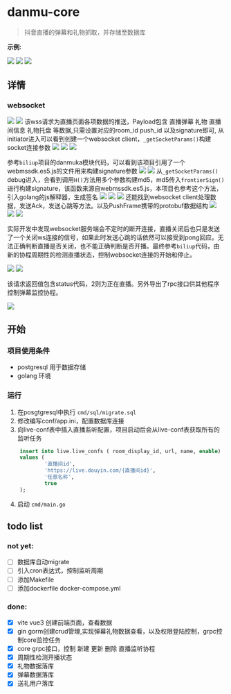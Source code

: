 # danmu-core

> 抖音直播的弹幕和礼物抓取，并存储至数据库

**示例:**

![](danmu-core/image/common-message.png)
![](danmu-core/image/gift-message.png)
![](danmu-core/image/template.png)

## 详情

### websocket

![](danmu-core/image/1.png)
![](danmu-core/image/2.png)
该wss请求为直播页面各项数据的推送，Payload包含 直播弹幕 礼物 直播间信息 礼物托盘 等数据,只需设置对应的room_id push_id 以及signature即可,
从initiator进入可以看到创建一个websocket client，`_getSocketParams()`构建socket连接参数
![](danmu-core/image/4.png)
![](danmu-core/image/3.png)
![](danmu-core/image/param.png)

参考`biliup`项目的danmuka模块代码，可以看到该项目引用了一个webmssdk.es5.js的文件用来构建signature参数
![](danmu-core/image/5.png)
![](danmu-core/image/6.png)
从`_getSocketParams()` debug进入，会看到调用`H()`方法用多个参数构建md5，md5传入`frontierSign()`进行构建signature，该函数来源自webmssdk.es5.js，本项目也参考这个方法，引入golang的js解释器，生成签名
![](danmu-core/image/7.png)
![](danmu-core/image/8.png)
![](danmu-core/image/9.png)
还能找到websocket client处理数据，发送Ack，发送心跳等方法。以及PushFrame携带的protobuf数据结构
![](danmu-core/image/10.png)
![](danmu-core/image/11.png)
![](danmu-core/image/12.png)

实际开发中发现websocket服务端会不定时的断开连接，直播关闭后也只是发送了一个关闭ws连接的信号，如果此时发送心跳的话依然可以接受到pong回应。无法正确判断直播是否关闭，也不能正确判断是否开播。最终参考`biliup`代码，由新的协程周期性的检测直播状态，控制websocket连接的开始和停止。

![](danmu-core/image/13.png)
![](danmu-core/image/14.png)

该请求返回值包含status代码，2则为正在直播。另外导出了rpc接口供其他程序控制弹幕监控协程。

![](danmu-core/image/15.png)



## 开始

###  项目使用条件

+ postgresql 用于数据存储
+ golang 环境

### 运行

1. 在posgtgresql中执行 `cmd/sql/migrate.sql`
2. 修改编写conf/app.ini，配置数据库连接
3. 向live-conf表中插入直播监听配置，项目启动后会从live-conf表获取所有的监听任务 
```sql
    insert into live.live_confs ( room_display_id, url, name, enable)
    values (
            '直播间id',
            'https://live.douyin.com/{直播间id}',
            '任意名称',
            true
    );
  ```
4. 启动 `cmd/main.go`

## todo list

### not yet:

- [ ] 数据库自动migrate
- [ ] 引入cron表达式，控制监听周期
- [ ] 添加Makefile
- [ ] 添加dockerfile docker-compose.yml

### done:

- [x] vite vue3 创建前端页面，查看数据
- [x] gin gorm创建crud管理,实现弹幕礼物数据查看，以及权限登陆控制，grpc控制core监控任务
- [x] core grpc接口，控制 新建 更新 删除 直播监听协程
- [x] 周期性检测开播状态
- [x] 礼物数据落库
- [x] 弹幕数据落库
- [x] 送礼用户落库
